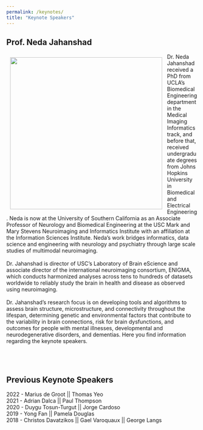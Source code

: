 ```yaml
---
permalink: /keynotes/
title: "Keynote Speakers"
---
```

## Prof. Neda Jahanshad
<img align="left" src="https://mlcnworkshop.github.io/images/neda.jpg" width="400 px" style="padding: 10px">
Dr. Neda Jahanshad received a PhD from UCLA’s Biomedical Engineering department in the Medical Imaging Informatics track, and before that, received undergraduate degrees from Johns Hopkins University in Biomedical and Electrical Engineering. Neda is now at the University of Southern California as an Associate Professor of Neurology and Biomedical Engineering at the USC Mark and Mary Stevens Neuroimaging and Informatics Institute with an affiliation at the Information Sciences Institute. Neda’s work bridges informatics, data science and engineering with neurology and psychiatry through large scale studies of multimodal neuroimaging. 
<br>
<br>
Dr. Jahanshad is director of USC’s Laboratory of Brain eScience and associate director of the international neuroimaging consortium, ENIGMA, which conducts harmonized analyses across tens to hundreds of datasets worldwide to reliably study the brain in health and disease as observed using neuroimaging. 
<br>
<br>
Dr. Jahanshad’s research focus is on developing tools and algorithms to assess brain structure, microstructure, and connectivity throughout the lifespan, determining genetic and environmental factors that contribute to the variability in brain connections, risk for brain dysfunctions, and outcomes for people with mental illnesses, developmental and neurodegenerative disorders, and dementias.
Here you find information regarding the keynote speakers.
<br>
<br>
<br>
<br>


## Previous Keynote Speakers

2022 - Marius de Groot || Thomas Yeo
<br>
2021 - Adrian Dalca || Paul Thompson 
<br>
2020 - Duygu Tosun-Turgut || Jorge Cardoso 
<br>
2019 - Yong Fan || Pamela Douglas
<br>
2018 - Christos Davatzikos || Gael Varoquaux || George Langs
<br>
